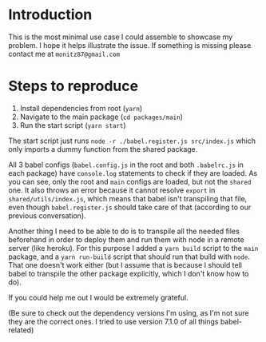 # Introduction

This is the most minimal use case I could assemble to showcase my problem. I hope it helps illustrate the issue. If something is missing please contact me at `monitz87@gmail.com`

# Steps to reproduce

1. Install dependencies from root (`yarn`)
2. Navigate to the main package (`cd packages/main`)
3. Run the start script (`yarn start`)

The start script just runs `node -r ./babel.register.js src/index.js` which only imports a dummy function from the shared package.

All 3 babel configs (`babel.config.js` in the root and both `.babelrc.js` in each package) have `console.log` statements to check if they are loaded. As you can see, only the root and `main` configs are loaded, but not the `shared` one. It also throws an error because it cannot resolve `export` in `shared/utils/index.js`, which means that babel isn't transpiling that file, even though `babel.register.js` should take care of that (according to our previous conversation).

Another thing I need to be able to do is to transpile all the needed files beforehand in order to deploy them and run them with node in a remote server (like heroku). For this purpose I added a `yarn build` script to the `main` package, and a `yarn run-build` script that should run that build with `node`. That one doesn't work either (but I assume that is because I should tell babel to transpile the other package explicitly, which I don't know how to do).

If you could help me out I would be extremely grateful.

(Be sure to check out the dependency versions I'm using, as I'm not sure they are the correct ones. I tried to use version 7.1.0 of all things babel-related)